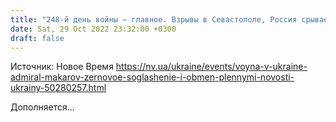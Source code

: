 ```yaml
---
title: "248-й день войны — главное. Взрывы в Севастополе, Россия срывает зерновое соглашение, обмен пленными"
date: Sat, 29 Oct 2022 23:32:00 +0300
draft: false
---
```

Источник: Новое Время https://nv.ua/ukraine/events/voyna-v-ukraine-admiral-makarov-zernovoe-soglashenie-i-obmen-plennymi-novosti-ukrainy-50280257.html


Дополняется…
